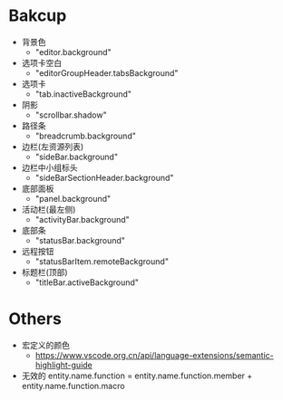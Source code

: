 # Bakcup
- 背景色
    - "editor.background"
- 选项卡空白
    - "editorGroupHeader.tabsBackground"
- 选项卡 
    - "tab.inactiveBackground"
- 阴影
    - "scrollbar.shadow"
- 路径条 
    - "breadcrumb.background"
- 边栏(左资源列表)
    - "sideBar.background"
- 边栏中小组标头
    - "sideBarSectionHeader.background"
- 底部面板 
    - "panel.background"
- 活动栏(最左侧)
    - "activityBar.background"
- 底部条
    - "statusBar.background"
- 远程按钮
    - "statusBarItem.remoteBackground"
- 标题栏(顶部)
    - "titleBar.activeBackground"
# Others
- 宏定义的颜色
    - https://www.vscode.org.cn/api/language-extensions/semantic-highlight-guide
- 无效的 entity.name.function = entity.name.function.member +  entity.name.function.macro

